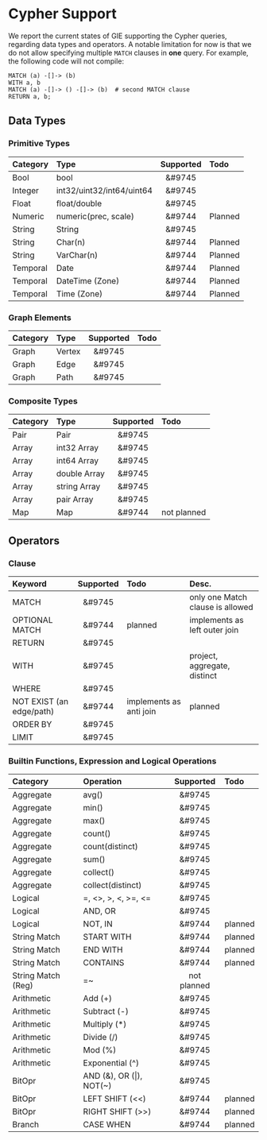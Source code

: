 # Cypher Support
We report the current states of GIE supporting the Cypher queries, regarding
data types and operators. A notable limitation for now is that we do not
allow specifying multiple `MATCH` clauses in **one** query. For example,
the following code will not compile:
```cypher
MATCH (a) -[]-> (b)
WITH a, b
MATCH (a) -[]-> () -[]-> (b)  # second MATCH clause
RETURN a, b;
```

## Data Types


### Primitive Types

| Category  |  Type  | Supported  |  Todo  |
|:---|:---|:---:|:---|
| Bool  | bool  |  &#9745 |   |
| Integer  |  int32/uint32/int64/uint64 | &#9745 |   |
| Float  | float/double  | &#9745  |   |
| Numeric  | numeric(prec, scale)   |  &#9744  |  Planned   |
| String | String  | &#9745  |    |
| String | Char(n) | &#9744   | Planned  |
| String | VarChar(n) | &#9744   | Planned |
| Temporal | Date | &#9744   |  Planned  |
| Temporal | DateTime (Zone) | &#9744   | Planned    |
| Temporal | Time (Zone) | &#9744   | Planned  |

### Graph Elements

| Category  |  Type  | Supported  |  Todo  |
|:---|:---|:---:|:---|
| Graph  | Vertex  |  &#9745 |   |
| Graph  | Edge  |  &#9745 |   |
| Graph  | Path  |  &#9745 |   |

### Composite Types
| Category  |  Type  | Supported  |  Todo  |
|:---|:---|:---:|:---|
| Pair  | Pair  |  &#9745 |   |
| Array  | int32 Array  |  &#9745 |   |
| Array  | int64 Array  |  &#9745 |   |
| Array  | double Array  |  &#9745 |   |
| Array  | string Array  |  &#9745 |   |
| Array  | pair Array  |  &#9745 |   |
| Map  | Map  |  &#9744 | not planned  |

## Operators

### Clause
| Keyword |  Supported  |  Todo  | Desc.|
|:---|:---:|:---|:---|
| MATCH | &#9745  | |  only one Match clause is allowed |
| OPTIONAL MATCH | &#9744  |  planned | implements as left outer join  |
| RETURN | &#9745  |   |   |
| WITH | &#9745  |   | project, aggregate, distinct |
| WHERE | &#9745  |    |   |
| NOT EXIST (an edge/path) | &#9744 | implements as anti join | planned
| ORDER BY | &#9745  |  |   |
| LIMIT | &#9745  |    |   |

### Builtin Functions, Expression and Logical Operations
| Category  |  Operation | Supported  |  Todo  |
|:---|:---|:---:|:---|
| Aggregate | avg()  |  &#9745 |   |
| Aggregate | min()  |  &#9745 |   |
| Aggregate | max()  |  &#9745 |   |
| Aggregate | count()  |  &#9745 |   |
| Aggregate | count(distinct)  |  &#9745 |   |
| Aggregate | sum()  |  &#9745 |   |
| Aggregate | collect()  |  &#9745 |   |
| Aggregate | collect(distinct)  |  &#9745 |   |
| Logical | =, <>, >, <, >=, <= |  &#9745 |   |
| Logical | AND, OR |  &#9745 |   |
| Logical | NOT, IN |  &#9744 |  planned |
| String Match | START WITH |  &#9744 |  planned |
| String Match | END WITH |  &#9744 |  planned |
| String Match | CONTAINS |  &#9744 |  planned |
| String Match (Reg) | =~ |  not planned |
| Arithmetic  | Add (+) |  &#9745 |  |
| Arithmetic  | Subtract (-) |  &#9745 |  |
| Arithmetic  | Multiply (*) |  &#9745 |  |
| Arithmetic  | Divide (/) |  &#9745 |  |
| Arithmetic  | Mod (%) |  &#9745 |  |
| Arithmetic  | Exponential (^) |  &#9745 |  |
| BitOpr  | AND (&), OR (\|), NOT(~) |  &#9745 |  |
| BitOpr  | LEFT SHIFT (<<) |  &#9744 | planned |
| BitOpr  | RIGHT SHIFT (>>) | &#9744 | planned |
| Branch | CASE WHEN  |  &#9744 | planned |
